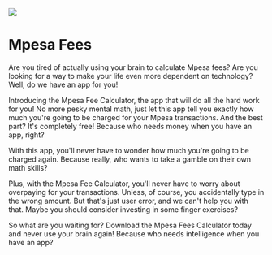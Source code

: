 ![](https://github.com/Inffinite/Mpesa-Fees/blob/main/assets/logo.png?raw=true)
# Mpesa Fees

Are you tired of actually using your brain to calculate Mpesa fees? Are you looking for a way to make your life even more dependent on technology? Well, do we have an app for you!

Introducing the Mpesa Fee Calculator, the app that will do all the hard work for you! No more pesky mental math, just let this app tell you exactly how much you're going to be charged for your Mpesa transactions. And the best part? It's completely free! Because who needs money when you have an app, right?

With this app, you'll never have to wonder how much you're going to be charged again. Because really, who wants to take a gamble on their own math skills?

Plus, with the Mpesa Fee Calculator, you'll never have to worry about overpaying for your transactions. Unless, of course, you accidentally type in the wrong amount. But that's just user error, and we can't help you with that. Maybe you should consider investing in some finger exercises?

So what are you waiting for? Download the Mpesa Fees Calculator today and never use your brain again! Because who needs intelligence when you have an app?
